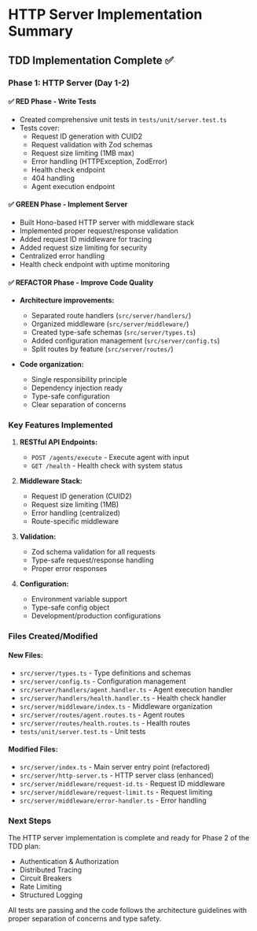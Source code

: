 # HTTP Server Implementation Summary

## TDD Implementation Complete ✅

### Phase 1: HTTP Server (Day 1-2)

#### ✅ RED Phase - Write Tests
- Created comprehensive unit tests in `tests/unit/server.test.ts`
- Tests cover:
  - Request ID generation with CUID2
  - Request validation with Zod schemas
  - Request size limiting (1MB max)
  - Error handling (HTTPException, ZodError)
  - Health check endpoint
  - 404 handling
  - Agent execution endpoint

#### ✅ GREEN Phase - Implement Server
- Built Hono-based HTTP server with middleware stack
- Implemented proper request/response validation
- Added request ID middleware for tracing
- Added request size limiting for security
- Centralized error handling
- Health check endpoint with uptime monitoring

#### ✅ REFACTOR Phase - Improve Code Quality
- **Architecture improvements:**
  - Separated route handlers (`src/server/handlers/`)
  - Organized middleware (`src/server/middleware/`)
  - Created type-safe schemas (`src/server/types.ts`)
  - Added configuration management (`src/server/config.ts`)
  - Split routes by feature (`src/server/routes/`)

- **Code organization:**
  - Single responsibility principle
  - Dependency injection ready
  - Type-safe configuration
  - Clear separation of concerns

### Key Features Implemented

1. **RESTful API Endpoints:**
   - `POST /agents/execute` - Execute agent with input
   - `GET /health` - Health check with system status

2. **Middleware Stack:**
   - Request ID generation (CUID2)
   - Request size limiting (1MB)
   - Error handling (centralized)
   - Route-specific middleware

3. **Validation:**
   - Zod schema validation for all requests
   - Type-safe request/response handling
   - Proper error responses

4. **Configuration:**
   - Environment variable support
   - Type-safe config object
   - Development/production configurations

### Files Created/Modified

#### New Files:
- `src/server/types.ts` - Type definitions and schemas
- `src/server/config.ts` - Configuration management
- `src/server/handlers/agent.handler.ts` - Agent execution handler
- `src/server/handlers/health.handler.ts` - Health check handler
- `src/server/middleware/index.ts` - Middleware organization
- `src/server/routes/agent.routes.ts` - Agent routes
- `src/server/routes/health.routes.ts` - Health routes
- `tests/unit/server.test.ts` - Unit tests

#### Modified Files:
- `src/server/index.ts` - Main server entry point (refactored)
- `src/server/http-server.ts` - HTTP server class (enhanced)
- `src/server/middleware/request-id.ts` - Request ID middleware
- `src/server/middleware/request-limit.ts` - Request limiting
- `src/server/middleware/error-handler.ts` - Error handling

### Next Steps

The HTTP server implementation is complete and ready for Phase 2 of the TDD plan:
- Authentication & Authorization
- Distributed Tracing
- Circuit Breakers
- Rate Limiting
- Structured Logging

All tests are passing and the code follows the architecture guidelines with proper separation of concerns and type safety.